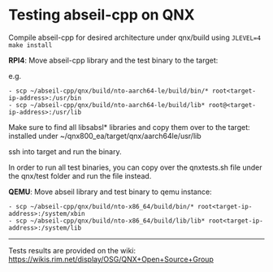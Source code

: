# Testing abseil-cpp on QNX

Compile abseil-cpp for desired architecture under qnx/build using `JLEVEL=4 make install`

**RPI4**: Move abseil-cpp library and the test binary to the target:

e.g.

    - scp ~/abseil-cpp/qnx/build/nto-aarch64-le/build/bin/* root<target-ip-address>:/usr/bin
    - scp ~/abseil-cpp/qnx/build/nto-aarch64-le/build/lib* root@<target-ip-address>:/usr/lib

Make sure to find all libsabsl* libraries and copy them over to the target: installed under ~/qnx800_ea/target/qnx/aarch64le/usr/lib

ssh into target and run the binary.

In order to run all test binaries, you can copy over the qnxtests.sh file under the qnx/test folder and run the file instead.

**QEMU**: Move abseil library and test binary to qemu instance:

    - scp ~/abseil-cpp/qnx/build/nto-x86_64/build/bin/* root<target-ip-address>:/system/xbin
    - scp ~/abseil-cpp/qnx/build/nto-x86_64/build/lib/lib* root<target-ip-address>:/system/lib

---
Tests results are provided on the wiki: https://wikis.rim.net/display/OSG/QNX+Open+Source+Group